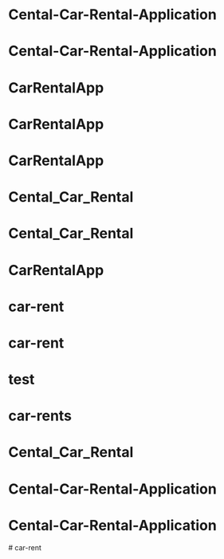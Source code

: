 # Cental-Car-Rental-Application
# Cental-Car-Rental-Application
# CarRentalApp
# CarRentalApp
# CarRentalApp
# Cental_Car_Rental
# Cental_Car_Rental
# CarRentalApp
# car-rent
# car-rent
# test
# car-rents
# Cental_Car_Rental
# Cental-Car-Rental-Application
# Cental-Car-Rental-Application
#   c a r - r e n t  
 